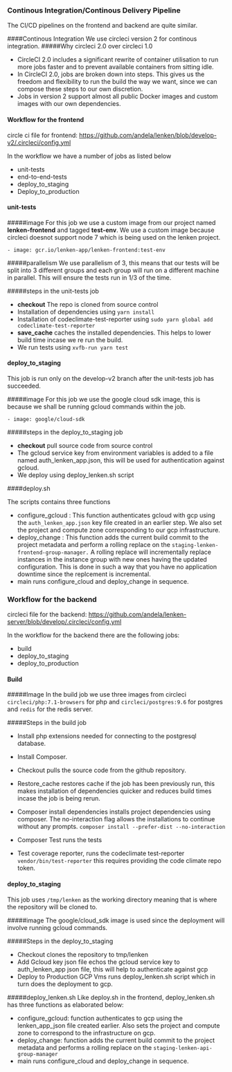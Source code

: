 ### Continous Integration/Continous Delivery Pipeline
The CI/CD pipelines on the frontend and backend are quite similar.

####Continous Integration 
We use circleci version 2 for continous integration. 
#####Why circleci 2.0 over circleci 1.0
- CircleCI 2.0 includes a significant rewrite of container utilisation to run more jobs faster and to prevent available containers from sitting idle.
- In CircleCI 2.0, jobs are broken down into steps. This gives us the freedom and flexibility to run the build the way we want, since we can compose these steps to our own discretion.
- Jobs in version 2 support almost all public Docker images and custom images with our own dependencies.

#### Workflow for the frontend

circle ci file for frontend: <https://github.com/andela/lenken/blob/develop-v2/.circleci/config.yml>

In the workflow we have a number of jobs as listed below

- unit-tests
- end-to-end-tests
- deploy\_to\_staging
- Deploy\_to\_production

#### unit-tests

#####image
For this job we use a custom image from our project named **lenken-frontend** and tagged **test-env**. We use a custom image because circleci doesnot support node 7 which is being used on the lenken project.
	
	- image: gcr.io/lenken-app/lenken-frontend:test-env
#####parallelism
We use parallelism of 3, this means that our tests will be split into 3 different groups and each group will run on a different machine in parallel. This will ensure the tests run in 1/3 of the time.

#####steps in the unit-tests job

- **checkout** The repo is cloned from source control
- Installation of dependencies using `yarn install`
- Installation of codeclimate-test-reporter using `sudo yarn global add codeclimate-test-reporter`
- **save_cache** caches the installed dependencies. This helps to lower build time incase we re run the build.
- We run tests using `xvfb-run yarn test`

#### deploy\_to\_staging
This job is run only on the develop-v2 branch after the unit-tests job has succeeded.

#####image
For this job we use the google cloud sdk image, this is because we shall be running gcloud commands within the job.

```- image: google/cloud-sdk```

#####steps in the deploy\_to\_staging job
- **checkout** pull source code from source control
- The gcloud service key from environment variables is added to a file named auth\_lenken\_app.json, this will be used for authentication against gcloud.
- We deploy using deploy_lenken.sh script

####deploy.sh 

The scripts contains three functions

- configure_gcloud : This function authenticates gcloud with gcp using the `auth_lenken_app.json` key file created in an earlier step. We also set the project and compute zone corresponding to our gcp infrastructure.
- deploy_change : This function adds the current build commit to the project metadata and perform a rolling replace on the `staging-lenken-frontend-group-manager.` A rolling replace will incrementally replace instances in the instance group with new ones having the updated configuration. This is done in such a way that you have no application downtime since the replcement is incremental.
- main runs configure_cloud and deploy_change in sequence.

### Workflow for the backend

circleci file for the backend: <https://github.com/andela/lenken-server/blob/develop/.circleci/config.yml>

In the workflow for the backend there are the following jobs:

- build
- deploy\_to\_staging
- deploy\_to\_production

#### Build

#####Image
In the build job we use three images from circleci `circleci/php:7.1-browsers` for php and `circleci/postgres:9.6` for postgres and `redis` for the redis server.

#####Steps in the build job 
- Install php extensions needed for connecting to the postgresql database.
- Install Composer.
- Checkout pulls the source code from the github repository.
-  Restore_cache restores cache if the job has been previously run, this makes installation of dependencies quicker and reduces build times incase the job is being rerun.
-  Composer install dependencies installs project dependencies using composer. The no-interaction flag allows the installations to continue without any prompts. `composer install --prefer-dist --no-interaction`

-   Composer Test runs the tests
-   Test coverage reporter, runs the codeclimate test-reporter `vendor/bin/test-reporter` this requires providing the code climate repo token.

#### deploy\_to\_staging
This job uses `/tmp/lenken` as the working directory meaning that is where the repository will be cloned to.

#####image
The google/cloud_sdk image is used since the deployment will involve running gcloud commands.

#####Steps in the deploy\_to\_staging
- Checkout clones the repository to tmp/lenken
- Add Gcloud key json file echos the gcloud service key to auth_lenken_app json file, this will help to authenticate against gcp
- Deploy to Production GCP Vms runs deploy_lenken.sh script which in turn does the deployment to gcp.

#####deploy_lenken.sh
Like deploy.sh in the frontend, deploy_lenken.sh has three functions as elaborated below:

- configure_gcloud: function authenticates to gcp using the lenken_app_json file created earlier. Also sets the project and compute zone to correspond to the infrastructure on gcp.
- deploy_change: function adds the current build commit to the project metadata and performs a rolling replace on the `staging-lenken-api-group-manager` 
- main runs configure\_cloud and deploy\_change in sequence.
